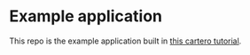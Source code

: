 
# Example application

This repo is the example application built in [this cartero tutorial](http://www.jslifeandlove.org/intro-to-cartero/).